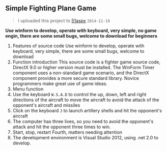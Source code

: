
## Simple Fighting Plane Game
> I uploaded this project to [51aspx](https://www.51aspx.com/code/BURFighterGame)   `2014-11-19`

 
**Use winform to develop, operate with keyboard, very simple, no game engin, there are some small bugs, welcome to download for beginners**


1. Features of source code
       Use winform to develop, operate with keyboard, very simple, there are some small bugs, welcome to download
2. Function introduction
       This source code is a fighter game source code, DirectX 9.0 or higher version must be installed. The WinForm Timer component uses a non-standard game scenario, and the DirectX component provides a more secure standard library. Novice programmers make great use of game ideas.
3. Menu function
  1. Use the keyboard `W.S.A.D` to control the up, down, left and right directions of the aircraft to move the aircraft to avoid the attack of the opponent's aircraft and missiles
  2. Click on the keyboard `J` to launch artillery shells and hit the opponent's aircraft
  3. The computer has three lives, so you need to avoid the opponent's attack and hit the opponent three times to win.
  4. Start, stop, restart
Fourth, matters needing attention
  1. The development environment is Visual Studio 2012, using .net 2.0 to develop.
